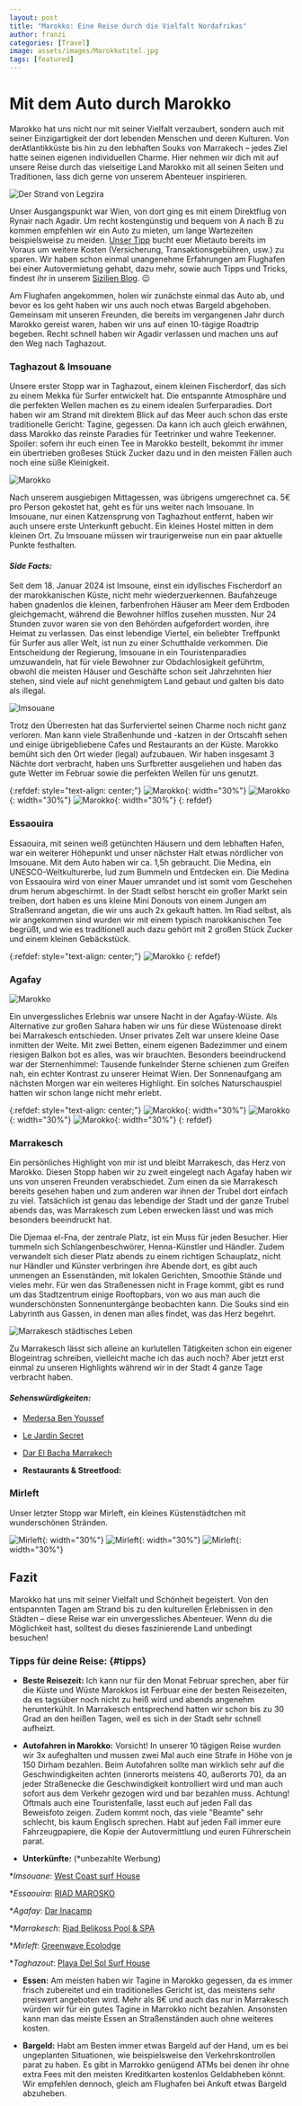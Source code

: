 ```yaml
---
layout: post
title: "Marokko: Eine Reise durch die Vielfalt Nordafrikas"
author: franzi
categories: [Travel]
image: assets/images/Marokkotitel.jpg
tags: [featured]
---
```


# Mit dem Auto durch Marokko 
Marokko hat uns nicht nur mit seiner Vielfalt verzaubert, sondern auch mit seiner Einzigartigkeit der dort lebenden Menschen und deren Kulturen. Von derAtlantikküste bis hin zu den lebhaften Souks von Marrakech – jedes Ziel hatte seinen eigenen individuellen Charme. Hier nehmen wir dich mit auf unsere Reise durch das vielseitige Land Marokko mit all seinen Seiten und Traditionen, lass dich gerne von unserem Abenteuer inspirieren.

![Der Strand von Legzira](/assets/images/Marokko2.jpg)

Unser Ausgangspunkt war Wien, von dort ging es mit einem Direktflug von Rynair nach Agadir. Um recht kostengünstig und bequem von A nach B zu kommen empfehlen wir ein Auto zu mieten, um lange Wartezeiten beispielsweise zu meiden. [Unser Tipp](#tipps) bucht euer Mietauto bereits im Voraus um weitere Kosten (Versicherung, Transaktionsgebühren, usw.) zu sparen. Wir haben schon einmal unangenehme Erfahrungen am Flughafen bei einer Autovermietung gehabt, dazu mehr, sowie auch Tipps und Tricks, findest ihr in unserem <a href="{% post_url 2023-11-01-sicily %}">Sizilien Blog</a>. 😉

Am Flughafen angekommen, holen wir zunächste einmal das Auto ab, und bevor es los geht haben wir uns auch noch etwas Bargeld abgehoben. Gemeinsam mit unseren Freunden, die bereits im vergangenen Jahr durch Marokko gereist waren, haben wir uns auf einen 10-tägige Roadtrip begeben. Recht schnell haben wir Agadir verlassen und machen uns auf den Weg nach Taghazout. 



### Taghazout & Imsouane

Unsere erster Stopp war in Taghazout, einem kleinen Fischerdorf, das sich zu einem Mekka für Surfer entwickelt hat. Die entspannte Atmosphäre und die perfekten Wellen machen es zu einem idealen Surferparadies. Dort haben wir am Strand mit direktem Blick auf das Meer auch schon das erste traditionelle Gericht: Tagine, gegessen. Da kann ich auch gleich erwähnen, dass Marokko das reinste Paradies für Teetrinker und wahre Teekenner. Spoiler: sofern ihr euch einen Tee in Marokko bestellt, bekommt ihr immer ein übertrieben großeses Stück Zucker dazu und in den meisten Fällen auch noch eine süße Kleinigkeit. 

![Marokko](/assets/images/Taghazout1.jpg)


Nach unserem ausgiebigen Mittagessen, was übrigens umgerechnet ca. 5€ pro Person gekostet hat, geht es für uns weiter nach Imsouane. In Imsouane, nur einen Katzensprung von Taghazhout entfernt, haben wir auch unsere erste Unterkunft gebucht. Ein kleines Hostel mitten in dem kleinen Ort. Zu Imsouane müssen wir traurigerweise nun ein paar aktuelle Punkte festhalten. 

#### *Side Facts:*

Seit dem 18. Januar 2024 ist Imsoune, einst ein idyllisches Fischerdorf an der marokkanischen Küste, nicht mehr wiederzuerkennen. Baufahzeuge haben gnadenlos die kleinen, farbenfrohen Häuser am Meer dem Erdboden gleichgemacht, während die Bewohner hilflos zusehen mussten. Nur 24 Stunden zuvor waren sie von den Behörden aufgefordert worden, ihre Heimat zu verlassen. Das einst lebendige Viertel, ein beliebter Treffpunkt für Surfer aus aller Welt, ist nun zu einer Schutthalde verkommen. Die Entscheidung der Regierung, Imsouane in ein Touristenparadies umzuwandeln, hat für viele Bewohner zur Obdachlosigkeit geführtm, obwohl die meisten Häuser und Geschäfte schon seit Jahrzehnten hier stehen, sind viele auf nicht genehmigtem Land gebaut und galten bis dato als illegal.

![Imsouane](/assets/images/Imsouane01.jpg)

Trotz den Überresten hat das Surferviertel seinen Charme noch nicht ganz verloren. Man kann viele Straßenhunde und -katzen in der Ortscahft sehen und einige übrigebliebene Cafes und Restaurants an der Küste. Marokko bemüht sich den Ort wieder (legal) aufzubauen. Wir haben insgesamt 3 Nächte dort verbracht, haben uns Surfbretter ausgeliehen und haben das gute Wetter im Februar sowie die perfekten Wellen für uns genutzt. 

{:refdef: style="text-align: center;"}
![Marokko](/assets/images/Imsouane04.jpg){: width="30%"}
![Marokko](/assets/images/Imsouane02.jpg){: width="30%"}
![Marokko](/assets/images/Imsouane03.jpg){: width="30%"}
{: refdef}

### Essaouira

Essaouira, mit seinen weiß getünchten Häusern und dem lebhaften Hafen, war ein weiterer Höhepunkt und unser nächster Halt etwas nördlicher von Imsouane. Mit dem Auto haben wir ca. 1,5h gebraucht. Die Medina, ein UNESCO-Weltkulturerbe, lud zum Bummeln und Entdecken ein. Die Medina von Essaouira wird von einer Mauer umrandet und ist somit vom Geschehen drum herum abgeschirmt. In der Stadt selbst herscht ein großer Markt sein treiben, dort haben es uns kleine Mini Donouts von einem Jungen am Straßenrand angetan, die wir uns auch 2x gekauft hatten. Im Riad selbst, als wir angekommen sind wurden wir mit einem typisch marokkanischen Tee begrüßt, und wie es traditionell auch dazu gehört mit 2 großen Stück Zucker und einem kleinen Gebäckstück. 

{:refdef: style="text-align: center;"}
![Marokko](/assets/images/Essouira.JPG)
{: refdef}

### Agafay

![Marokko](/assets/images/Agafay02.jpg)

Ein unvergessliches Erlebnis war unsere Nacht in der Agafay-Wüste. Als Alternative zur großen Sahara haben wir uns für diese Wüstenoase direkt bei Marrakesch entschieden. Unser privates Zelt war unsere kleine Oase inmitten der Weite. Mit zwei Betten, einem eigenen Badezimmer und einem riesigen Balkon bot es alles, was wir brauchten. Besonders beeindruckend war der Sternenhimmel: Tausende funkelnder Sterne schienen zum Greifen nah, ein echter Kontrast zu unserer Heimat Wien. Der Sonnenaufgang am nächsten Morgen war ein weiteres Highlight. Ein solches Naturschauspiel hatten wir schon lange nicht mehr erlebt. 


{:refdef: style="text-align: center;"}
![Marokko](/assets/images/Agafay.jpg){: width="30%"}
![Marokko](/assets/images/Agafay03.jpg){: width="30%"}
![Marokko](/assets/images/Agafay04.jpg){: width="30%"}
{: refdef}




### Marrakesch 
Ein persönliches Highlight von mir ist und bleibt Marrakesch, das Herz von Marokko. Diesen Stopp haben wir zu zweit eingelegt nach Agafay haben wir uns von unseren Freunden verabschiedet. Zum einen da sie Marrakesch bereits gesehen haben und zum anderen war ihnen der Trubel dort einfach zu viel. Tatsächlich ist genau das lebendige der Stadt und der ganze Trubel abends das, was Marrakesch zum Leben erwecken lässt und was mich besonders beeindruckt hat. 

Die Djemaa el-Fna, der zentrale Platz, ist ein Muss für jeden Besucher. Hier tummeln sich Schlangenbeschwörer, Henna-Künstler und Händler. Zudem verwandelt sich dieser Platz abends zu einem richtigen Schauplatz, nicht nur Händler und Künster verbringen ihre Abende dort, es gibt auch unmengen an Essenständen, mit lokalen Gerichten, Smoothie Stände und vieles mehr. Für wen das Straßenessen nicht in Frage kommt, gibt es rund um das Stadtzentrum einige Rooftopbars, von wo aus man auch die wunderschönsten Sonnenuntergänge beobachten kann. Die Souks sind ein Labyrinth aus Gassen, in denen man alles findet, was das Herz begehrt.

![Marrakesch städtisches Leben](/assets/images/Marrakesch.jpg)


Zu Marrakesch lässt sich alleine an kurlutellen Tätigkeiten schon ein eigener Blogeintrag schreiben, vielleicht mache ich das auch noch? Aber jetzt erst einmal zu unseren Highlights während wir in der Stadt 4 ganze Tage verbracht haben. 


#### *Sehenswürdigkeiten:*

* <a href="https://www.medersabenyoussef.ma/en/">Medersa Ben Youssef</a> 

* <a href="https://lejardinsecretmarrakech.com/en/visiting">Le Jardin Secret</a> 

* <a href="https://darbacha.com/">Dar El Bacha Marrakech</a> 

* **Restaurants & Streetfood:** 


### Mirleft

Unser letzter Stopp war Mirleft, ein kleines Küstenstädtchen mit wunderschönen Stränden.

![Mirleft](/assets/images/Mirleft.jpg){: width="30%"}
![Mirleft](/assets/images/Mirleft.jpg){: width="30%"}
![Mirleft](/assets/images/Mirleft.jpg){: width="30%"}

## Fazit

Marokko hat uns mit seiner Vielfalt und Schönheit begeistert. Von den entspannten Tagen am Strand bis zu den kulturellen Erlebnissen in den Städten – diese Reise war ein unvergessliches Abenteuer. Wenn du die Möglichkeit hast, solltest du dieses faszinierende Land unbedingt besuchen!

### Tipps für deine Reise: {#tipps}

* **Beste Reisezeit:** Ich kann nur für den Monat Februar sprechen, aber für die Küste und Wüste Marokkos ist Ferbuar eine der besten Reisezeiten, da es tagsüber noch nicht zu heiß wird und abends angenehm herunterkühlt. In Marrakesch entsprechend hatten wir schon bis zu 30 Grad an den heißen Tagen, weil es sich in der Stadt sehr schnell aufheizt. 

* **Autofahren in Marokko:** Vorsicht! In unserer 10 tägigen Reise wurden wir 3x aufeghalten und mussen zwei Mal auch eine Strafe in Höhe von je 150 Dirham bezahlen. Beim Autofahren sollte man wirklich sehr auf die Geschwindigkeiten achten (innerorts meistens 40, außerorts 70), da an jeder Straßenecke die Geschwindigkeit kontrolliert wird und man auch sofort aus dem Verkehr gezogen wird und bar bezahlen muss. Achtung! Oftmals auch eine Touristenfalle, lasst euch auf jeden Fall das Beweisfoto zeigen. Zudem kommt noch, das viele "Beamte" sehr schlecht, bis kaum Englisch sprechen. Habt auf jeden Fall immer eure Fahrzeugpapiere, die Kopie der Autovermittlung und euren Führerschein parat. 

* **Unterkünfte:** (*unbezahlte Werbung)

**Imsouane*: <a href="https://www.booking.com/hotel/ma/west-coast-surf-house.de.html?aid=318615&label=New_German_DE_AT_20153732905-bAGZImyWIwAcHUE7NtclzgS640874806222%3Apl%3Ata%3Ap1%3Ap2%3Aac%3Aap%3Aneg%3Afi%3Atidsa-64415224945%3Alp9197050%3Ali%3Adec%3Adm%3Aag20153732905%3Acmp313773625&sid=d46da9703776ae5b26c90d4a22bed9e3&dest_id=-20013;dest_type=city;dist=0;group_adults=2;group_children=0;hapos=1;hpos=1;no_rooms=1;req_adults=2;req_children=0;room1=A%2CA;sb_price_type=total;sr_order=upsort_saved;srepoch=1724066046;srpvid=de1c4efc0ce5008a;type=total;ucfs=1&)">West Coast surf House</a> 


**Essaouira*: <a href="https://www.booking.com/hotel/ma/riad-marosko-essaouira.de.html?label=New_German_DE_AT_20153732905-bAGZImyWIwAcHUE7NtclzgS640874806222%3Apl%3Ata%3Ap1%3Ap2%3Aac%3Aap%3Aneg%3Afi%3Atidsa-64415224945%3Alp9197050%3Ali%3Adec%3Adm%3Aag20153732905%3Acmp313773625&sid=d46da9703776ae5b26c90d4a22bed9e3&aid=318615&ucfs=1&arphpl=1&dest_id=5893731&dest_type=hotel&group_adults=2&req_adults=2&no_rooms=1&group_children=0&req_children=0&hpos=1&hapos=1&sr_order=upsort_saved&srpvid=622f4f29e177001c&srepoch=1724066134&from_sustainable_property_sr=1&from=searchresults">RIAD MAROSKO</a> 


**Agafay*: <a href="https://www.booking.com/hotel/ma/dar-inacamp.de.html?aid=318615&label=New_German_DE_AT_20153732905-bAGZImyWIwAcHUE7NtclzgS640874806222%3Apl%3Ata%3Ap1%3Ap2%3Aac%3Aap%3Aneg%3Afi%3Atidsa-64415224945%3Alp9197050%3Ali%3Adec%3Adm%3Aag20153732905%3Acmp313773625&sid=d46da9703776ae5b26c90d4a22bed9e3&dest_id=-31762;dest_type=city;dist=0;group_adults=2;group_children=0;hapos=10;hpos=10;no_rooms=1;req_adults=2;req_children=0;room1=A%2CA;sb_price_type=total;sr_order=upsort_saved;srepoch=1724066313;srpvid=179a4f7f01eb00aa;type=total;ucfs=1&">Dar Inacamp</a> 


**Marrakesch*: <a href="https://www.booking.com/hotel/ma/riad-belikoss.de.html?aid=318615&label=New_German_DE_AT_20153732905-bAGZImyWIwAcHUE7NtclzgS640874806222%3Apl%3Ata%3Ap1%3Ap2%3Aac%3Aap%3Aneg%3Afi%3Atidsa-64415224945%3Alp9197050%3Ali%3Adec%3Adm%3Aag20153732905%3Acmp313773625&sid=d46da9703776ae5b26c90d4a22bed9e3&dest_id=-38833;dest_type=city;dist=0;group_adults=2;group_children=0;hapos=1;hpos=1;no_rooms=1;req_adults=2;req_children=0;room1=A%2CA;sb_price_type=total;sr_order=upsort_saved;srepoch=1724066245;srpvid=96ec4f60f78400a8;type=total;ucfs=1&">Riad Belikoss Pool & SPA</a>


**Mirleft*: <a href="https://www.booking.com/hotel/ma/greenwave-ecolodge.de.html?label=New_German_DE_AT_20153732905-bAGZImyWIwAcHUE7NtclzgS640874806222%3Apl%3Ata%3Ap1%3Ap2%3Aac%3Aap%3Aneg%3Afi%3Atidsa-64415224945%3Alp9197050%3Ali%3Adec%3Adm%3Aag20153732905%3Acmp313773625&sid=d46da9703776ae5b26c90d4a22bed9e3&aid=318615&ucfs=1&arphpl=1&dest_id=2770364&dest_type=hotel&group_adults=2&req_adults=2&no_rooms=1&group_children=0&req_children=0&hpos=1&hapos=1&sr_order=upsort_saved&srpvid=1a814f3c1bb30965&srepoch=1724066171&from_sustainable_property_sr=1&from=searchresults">Greenwave Ecolodge</a> 


**Taghazout*: <a href="https://www.booking.com/hotel/ma/playa-del-sol.de.html?aid=318615&label=New_German_DE_AT_20153732905-bAGZImyWIwAcHUE7NtclzgS640874806222%3Apl%3Ata%3Ap1%3Ap2%3Aac%3Aap%3Aneg%3Afi%3Atidsa-64415224945%3Alp9197050%3Ali%3Adec%3Adm%3Aag20153732905%3Acmp313773625&sid=d46da9703776ae5b26c90d4a22bed9e3&dist=0;group_adults=2;group_children=0;hapos=1;hpos=1;no_rooms=1;req_adults=2;req_children=0;room1=A%2CA;sb_price_type=total;sr_order=upsort_saved;srepoch=1724066352;srpvid=54e24f964ef2018e;type=total;ucfs=1&">Playa Del Sol Surf House</a> 


* **Essen:**
Am meisten haben wir Tagine in Marokko gegessen, da es immer frisch zubereitet und ein traditionelles Gericht ist, das meistens sehr preiswert angeboten wird. Mehr als 8€ und auch das nur in Marrakesch würden wir für ein gutes Tagine in Marrokko nicht bezahlen. Ansonsten kann man das meiste Essen an Straßenständen auch ohne weiteres kosten. 


* **Bargeld:** 
Habt am Besten immer etwas Bargeld auf der Hand, um es bei ungeplanten Situationen, wie beispielsweise den Verkehrskontrollen parat zu haben. Es gibt in Marrokko genügend ATMs bei denen ihr ohne extra Fees mit den meisten Kreditkarten kostenlos Geldabheben könnt. Wir empfehlen dennoch, gleich am Flughafen bei Ankuft etwas Bargeld abzuheben. 
